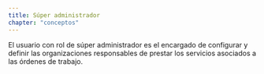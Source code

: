 ```yaml
---
title: Súper administrador
chapter: "conceptos"
---
```


El usuario con rol de súper administrador es el encargado de configurar y definir las organizaciones responsables de prestar los servicios asociados a las órdenes de trabajo.
